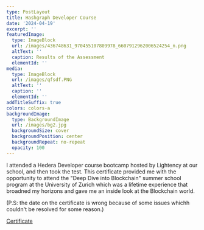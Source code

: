```yaml
---
type: PostLayout
title: Hashgraph Developer Course
date: '2024-04-19'
excerpt: ''
featuredImage:
  type: ImageBlock
  url: /images/436748631_970455107809978_6607912962006524254_n.png
  altText: ''
  caption: Results of the Assessment
  elementId: ''
media:
  type: ImageBlock
  url: /images/qfsdf.PNG
  altText: ''
  caption: ''
  elementId: ''
addTitleSuffix: true
colors: colors-a
backgroundImage:
  type: BackgroundImage
  url: /images/bg2.jpg
  backgroundSize: cover
  backgroundPosition: center
  backgroundRepeat: no-repeat
  opacity: 100
---
```

I attended a Hedera Developer course bootcamp hosted by Lightency at our school, and then took the test. This certificate provided me with the opportunity to attend the "Deep Dive into Blockchain" summer school program at the University of Zurich which was a lifetime experience that broadned my horizons and gave me an inside look at the Blockchain world.

(P.S: the date on the certificate is wrong because of some issues whichh couldn't be resolved for some reason.)

[Certificate](https://drive.google.com/file/d/1dd1TKIHkfV2JTbs4t79B6-VVJJEHPHK4/view?usp=sharing)
